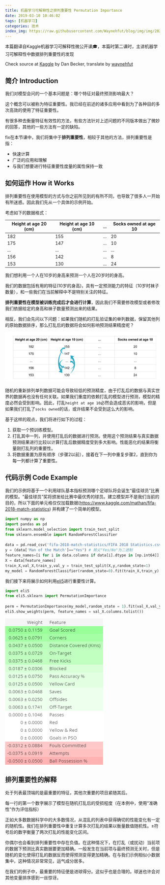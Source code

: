 ```yaml
---
title: 机器学习可解释性之排列重要性 Permutation Importance
date: 2019-03-10 10:46:02
tags: [机器学习]
categories: 技术
index_img: https://raw.githubusercontent.com/Waynehfut/blog/img/img/20220722173741.png
---
```



本篇翻译自Kaggle机器学习可解释性微公开课🎓，本篇时第二课时，主讲机器学习可解释性中数据排列重要性的发现

<!-- more -->

Check source at [Kaggle](https://www.kaggle.com/learn/machine-learning-explainability) by Dan Becker, translate by [waynehfut](https://waynehfut.com/)



## 简介 Introduction

我们对模型会问的一个基本问题是：哪个特征对最终预测影响最大？

这个概念可以被称为特征重要性。我已经在前述的诸多应用中看到为了各种目的多次高效的使用了特征重要性。

有很多种去衡量特征有效性的方法，有些方法针对上述问题的不同版本做出了微妙的回答，其他的一些方法有一定的缺陷。

fix在本节课中，我们将集中于**排列重要性**，相较于其他的方法，排列重要性是指：

- 快速计算
- 广泛的应用和理解
- 与我们想要进行特征重要性度量的属性保持一致

## 如何运作 How it Works

排列重要性在使用模型的方式与你之前所见到的有所不同，也导致了很多人一开始有所迷惑。因此我们先从一个具体的示例开始。

考虑如下的数据格式：

| Height at age 20 (cm) | Height at age 10 (cm) | ... | Socks owned at age 10 |
| --------------------- | --------------------- | --- | --------------------- |
| 182                   | 155                   | ... | 20                    |
| 175                   | 147                   | ... | 10                    |
| ...                   | ...                   | ... | ...                   |
| 156                   | 142                   | ... | 8                     |
| 153                   | 130                   | ... | 24                    |

我们想利用一个人在10岁的身高来预测一个人在20岁时的身高。

我们的数据包括有用的特征(10岁的身高)，具有一定预测能力的特征（10岁时袜子数量），和一些我们在当前解释中不是特别关注的特征。

**排列重要性在模型被训练完成后才会进行计算**，因此我们不需要修改模型或者修改我们依据给定的身高和袜子数量预测出来的结果。

相反，我们会先问以下问题：如果我们随机的打乱验证集的单列数据，保留其他列的原始数据排序，那么打乱后的数据将会如何影响预测结果精度呢？

![1.png](https://raw.githubusercontent.com/Waynehfut/blog/img/img/202207231609431.png)

随机的重新排列单列数据可能会导致较低的预测精度，由于打乱后的数据与真实世界的数据再也没有任何关联。如果我们重度的依赖打乱的模型进行预测，模型的精度必然会受到影响。因此，打乱`height at age 10`必然会造成恶劣的影响，但是如果我们打乱了`socks owned`的话，或许结果不会受到这么大的影响。

基于这样的观点，我们将进行如下的过程：

1. 获取一个预训练模型。
2. 打乱其中一列，并使用打乱后的数据进行预测。使用这个预测结果与真实数据预测结果进行比较以计算打乱后数据精度受到多大影响。性能恶化的结果将衡量刚打乱列的重要性。
3. 将数据重置为原有顺序（步骤2以前），接着在下一列中重复步骤2，直到你为每一列都计算了重要性。

## 代码示例 Code Example

我们的示例将基于一个利用球队基本指标预测哪个足球队将会诞生“最佳球员”比赛的模型。“最佳球员”奖将颁发给比赛中最优秀的球员。建立模型并不是我们当前的目的，所以下面的单元格仅仅加载数据(https://www.kaggle.com/mathan/fifa-2018-match-statistics) 并构建了一个简单的模型。

```python
import numpy as np
import pandas as pd
from sklearn.model_selection import train_test_split
from sklearn.ensemble import RandomForestClassifier

data = pd.read_csv('fifa-2018-match-statistics/FIFA 2018 Statistics.csv')
y = (data['Man of the Match']=="Yes") # 转义"Yes/No"为二进制
feature_names=[i for i in data.columns if data[i].dtype in [np.int64]]
X = data[feature_names]
train_X,val_X,train_y,val_y = train_test_split(X,y,random_state=1)
my_model = RandomForestClassifier(random_state=0).fit(train_X,train_y)
```

我们接下来将展示如何利用[eli5](https://eli5.readthedocs.io/en/latest/)进行重要性计算。

```python
import eli5
from eli5.sklearn import PermutationImportance

perm = PermutationImportance(my_model,random_state = 1).fit(val_X,val_y)
eli5.show_weights(perm, feature_names = val_X.columns.tolist())
```
![2.png](https://raw.githubusercontent.com/Waynehfut/blog/img/img/202207231609691.png)

## 排列重要性的解释

处于列表最顶端的是最重要的特征，其他次重要的项目紧随其后。

每一行的第一个数字展示了模型在随机打乱后的受损程度（在本例中，使用“准确性”作为评估指标）

正如大多数数据科学中的大多数情况，从混乱的列表中获得确切的性能变化有一定的随机性。我们在排列重要性中重复计算多次打乱的结果以衡量数值随机性。±符号后的数字衡量了两次打乱的性能变化区间。

你偶尔也会看到排列重要性中存在负值。在这种情况下，在打乱（或扰动）当前项的数据下预测比真实数据要更加精确。一般发生在当前项与最终预测无关时，但是随机的变化使得打乱的数据反而使得预测变得更加精确。在与我们示例相似小数据集中，这种情况非常常见，运气成分居多。

在我们的例子中，最重要的特征便是进球得分。这似乎也是合理的。球迷也许会对其他变量排序感到一丝惊讶。